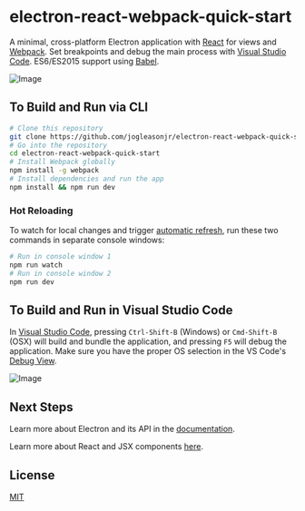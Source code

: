 # electron-react-webpack-quick-start

A minimal, cross-platform Electron application with [React](https://facebook.github.io/react/) for views and [Webpack](https://webpack.github.io/). Set breakpoints and debug the main process with [Visual Studio Code](https://code.visualstudio.com/). ES6/ES2015 support using [Babel](https://babeljs.io/).

![Image](https://github.com/jogleasonjr/electron-react-webpack-quick-start/blob/master/images/hello_world.png)

## To Build and Run via CLI

```bash
# Clone this repository
git clone https://github.com/jogleasonjr/electron-react-webpack-quick-start
# Go into the repository
cd electron-react-webpack-quick-start
# Install Webpack globally
npm install -g webpack
# Install dependencies and run the app
npm install && npm run dev
```

### Hot Reloading

To watch for local changes and trigger [automatic refresh](https://webpack.github.io/docs/webpack-dev-server.html#automatic-refresh), run these two commands in separate console windows:

```bash
# Run in console window 1
npm run watch
# Run in console window 2
npm run dev
```

## To Build and Run in Visual Studio Code

In [Visual Studio Code](https://code.visualstudio.com/), pressing `Ctrl-Shift-B` (Windows) or `Cmd-Shift-B` (OSX) will build and bundle the application, and pressing `F5` will debug the application. Make sure you have the proper OS selection in the VS Code's [Debug View](https://code.visualstudio.com/Docs/editor/debugging).

![Image](https://github.com/jogleasonjr/electron-react-webpack-quick-start/blob/master/images/vscode_debugger.png)

## Next Steps

Learn more about Electron and its API in the [documentation](http://electron.atom.io/docs/latest).

Learn more about React and JSX components [here](https://facebook.github.io/react/docs/getting-started.html).

## License

[MIT](https://tldrlegal.com/license/mit-license)
